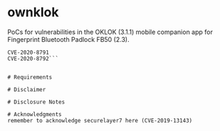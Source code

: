 # ownklok
PoCs for vulnerabilities in the OKLOK (3.1.1) mobile companion app for Fingerprint Bluetooth Padlock FB50 (2.3).

```CVE-2020-8790
CVE-2020-8791
CVE-2020-8792```


# Requirements

# Disclaimer

# Disclosure Notes

# Acknowledgments
remember to acknowledge securelayer7 here (CVE-2019-13143)
